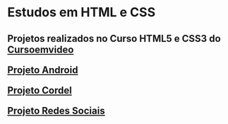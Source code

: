 <h1>Estudos em HTML e CSS</h1>

<h2>Projetos realizados no Curso HTML5 e CSS3 do <a href="https://www.cursoemvideo.com/">Cursoemvideo</a> <br>

  <a href="https://lucasloretoalves.github.io/projeto-android/">Projeto Android</a>

  <a href="https://lucasloretoalves.github.io/projeto-cordel/">Projeto Cordel</a>

  <a href="https://lucasloretoalves.github.io/projeto-redes-sociais/">Projeto Redes Sociais</a>

